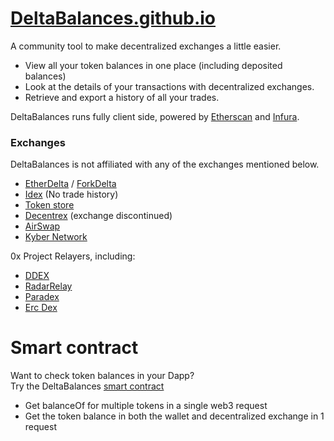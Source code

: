 # [DeltaBalances.github.io](https://deltabalances.github.io)
A community tool to make decentralized exchanges a little easier.
+ View all your token balances in one place (including deposited balances)
+ Look at the details of your transactions with decentralized exchanges.
+ Retrieve and export a history of all your trades.

DeltaBalances runs fully client side, powered by [Etherscan](https://etherscan.io) and [Infura](https://infura.io).

### Exchanges
DeltaBalances is not affiliated with any of the exchanges mentioned below.
+ [EtherDelta](https://etherdelta.com) / [ForkDelta](https://forkdelta.github.io)
+ [Idex](https://idex.market) (No trade history)
+ [Token store](https://token.store)
+ [Decentrex](https://decentrex.com) (exchange discontinued)
+ [AirSwap](https://airswap.io)
+ [Kyber Network](https://kyber.network)

0x Project Relayers, including:
+ [DDEX](https://ddex.io/)
+ [RadarRelay](https://radarrelay.com/)
+ [Paradex](https://paradex.io/)
+ [Erc Dex](https://ercdex.com/)





# Smart contract
Want to check token balances in your Dapp?  
Try the DeltaBalances [smart contract](https://etherscan.io/address/0x3e25f0ba291f202188ae9bda3004a7b3a803599a#code) 
+ Get balanceOf for multiple tokens in a single web3 request
+ Get the token balance in both the wallet and decentralized exchange in 1 request

